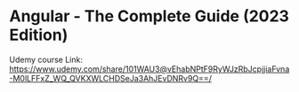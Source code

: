 # Angular - The Complete Guide (2023 Edition)

Udemy course Link: https://www.udemy.com/share/101WAU3@vEhabNPtF9RyWJzRbJcpjjiaFvna-M0lLFFxZ_WQ_QVKXWLCHDSeJa3AhJEvDNRv9Q==/
